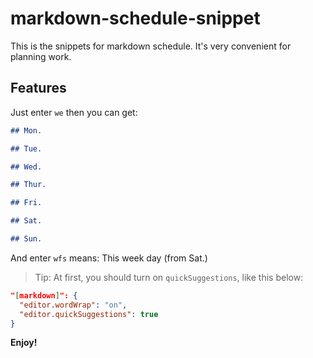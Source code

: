 # markdown-schedule-snippet

This is the snippets for markdown schedule. It's very convenient for planning work.

## Features

Just enter `we` then you can get:

``` markdown
## Mon.

## Tue.

## Wed.

## Thur.

## Fri.

## Sat.

## Sun.

```

And enter `wfs` means: This week day (from Sat.)

> Tip: At first, you should turn on `quickSuggestions`, like this below:

``` json
"[markdown]": {
  "editor.wordWrap": "on",
  "editor.quickSuggestions": true
}
```

**Enjoy!**
